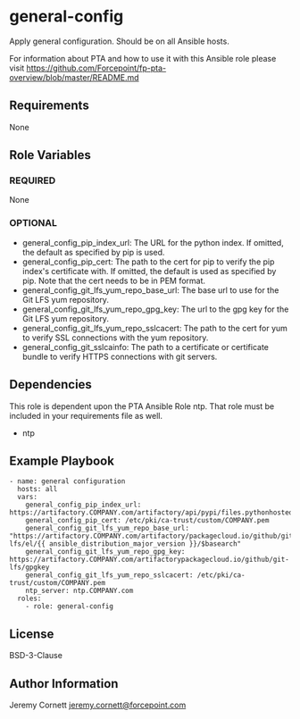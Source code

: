 # general-config

Apply general configuration. Should be on all Ansible hosts.

For information about PTA and how to use it with this Ansible role please visit https://github.com/Forcepoint/fp-pta-overview/blob/master/README.md

## Requirements

None

## Role Variables

### REQUIRED

None

### OPTIONAL

* general_config_pip_index_url: The URL for the python index. If omitted, the default as specified by pip is used.
* general_config_pip_cert: The path to the cert for pip to verify the pip index's certificate with.
  If omitted, the default is used as specified by pip. Note that the cert needs to be in PEM format.
* general_config_git_lfs_yum_repo_base_url: The base url to use for the Git LFS yum repository.
* general_config_git_lfs_yum_repo_gpg_key: The url to the gpg key for the Git LFS yum repository.
* general_config_git_lfs_yum_repo_sslcacert: The path to the cert for yum to verify SSL connections with the yum repository.
* general_config_git_sslcainfo: The path to a certificate or certificate bundle to verify HTTPS connections with git servers.

## Dependencies

This role is dependent upon the PTA Ansible Role ntp. That role must be included in your requirements file as well.

* ntp

## Example Playbook

    - name: general configuration
      hosts: all
      vars:
        general_config_pip_index_url: https://artifactory.COMPANY.com/artifactory/api/pypi/files.pythonhosted.org/simple
        general_config_pip_cert: /etc/pki/ca-trust/custom/COMPANY.pem
        general_config_git_lfs_yum_repo_base_url: "https://artifactory.COMPANY.com/artifactory/packagecloud.io/github/git-lfs/el/{{ ansible_distribution_major_version }}/$basearch"
        general_config_git_lfs_yum_repo_gpg_key: https://artifactory.COMPANY.com/artifactorypackagecloud.io/github/git-lfs/gpgkey
        general_config_git_lfs_yum_repo_sslcacert: /etc/pki/ca-trust/custom/COMPANY.pem
        ntp_server: ntp.COMPANY.com
      roles:
        - role: general-config

## License

BSD-3-Clause

## Author Information

Jeremy Cornett <jeremy.cornett@forcepoint.com>

